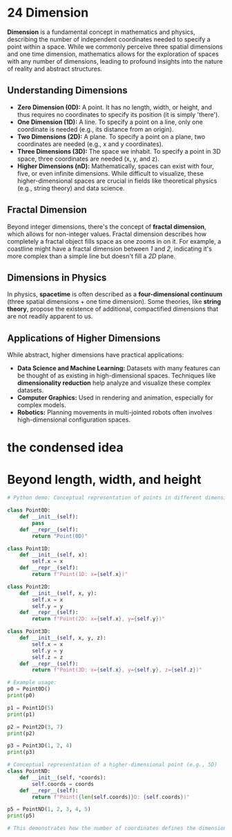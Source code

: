 # 24 Dimension

**Dimension** is a fundamental concept in mathematics and physics, describing the number of independent coordinates needed to specify a point within a space. While we commonly perceive three spatial dimensions and one time dimension, mathematics allows for the exploration of spaces with any number of dimensions, leading to profound insights into the nature of reality and abstract structures.

## Understanding Dimensions

*   **Zero Dimension (0D):** A point. It has no length, width, or height, and thus requires no coordinates to specify its position (it is simply 'there').
*   **One Dimension (1D):** A line. To specify a point on a line, only one coordinate is needed (e.g., its distance from an origin).
*   **Two Dimensions (2D):** A plane. To specify a point on a plane, two coordinates are needed (e.g., x and y coordinates).
*   **Three Dimensions (3D):** The space we inhabit. To specify a point in 3D space, three coordinates are needed (x, y, and z).
*   **Higher Dimensions (nD):** Mathematically, spaces can exist with four, five, or even infinite dimensions. While difficult to visualize, these higher-dimensional spaces are crucial in fields like theoretical physics (e.g., string theory) and data science.

## Fractal Dimension

Beyond integer dimensions, there's the concept of **fractal dimension**, which allows for non-integer values. Fractal dimension describes how completely a fractal object fills space as one zooms in on it. For example, a coastline might have a fractal dimension between *1* and *2*, indicating it's more complex than a simple line but doesn't fill a *2D* plane.

## Dimensions in Physics

In physics, **spacetime** is often described as a **four-dimensional continuum** (three spatial dimensions + one time dimension). Some theories, like **string theory**, propose the existence of additional, compactified dimensions that are not readily apparent to us.

## Applications of Higher Dimensions

While abstract, higher dimensions have practical applications:

*   **Data Science and Machine Learning:** Datasets with many features can be thought of as existing in high-dimensional spaces. Techniques like **dimensionality reduction** help analyze and visualize these complex datasets.
*   **Computer Graphics:** Used in rendering and animation, especially for complex models.
*   **Robotics:** Planning movements in multi-jointed robots often involves high-dimensional configuration spaces.

# the condensed idea

# Beyond length, width, and height

```python
# Python demo: Conceptual representation of points in different dimensions

class Point0D:
    def __init__(self):
        pass
    def __repr__(self):
        return "Point(0D)"

class Point1D:
    def __init__(self, x):
        self.x = x
    def __repr__(self):
        return f"Point(1D: x={self.x})"

class Point2D:
    def __init__(self, x, y):
        self.x = x
        self.y = y
    def __repr__(self):
        return f"Point(2D: x={self.x}, y={self.y})"

class Point3D:
    def __init__(self, x, y, z):
        self.x = x
        self.y = y
        self.z = z
    def __repr__(self):
        return f"Point(3D: x={self.x}, y={self.y}, z={self.z})"

# Example usage:
p0 = Point0D()
print(p0)

p1 = Point1D(5)
print(p1)

p2 = Point2D(3, 7)
print(p2)

p3 = Point3D(1, 2, 4)
print(p3)

# Conceptual representation of a higher-dimensional point (e.g., 5D)
class PointND:
    def __init__(self, *coords):
        self.coords = coords
    def __repr__(self):
        return f"Point({len(self.coords)}D: {self.coords})"

p5 = PointND(1, 2, 3, 4, 5)
print(p5)

# This demonstrates how the number of coordinates defines the dimension of a point in space.
```
